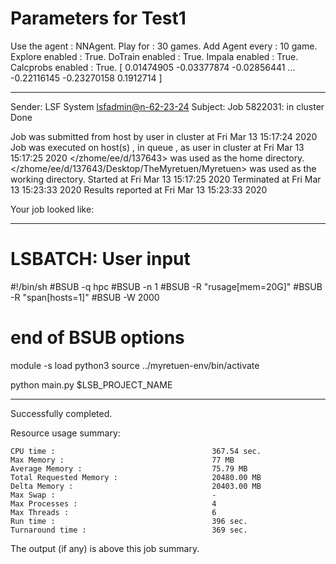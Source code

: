 # Parameters for Test1
Use the agent :                NNAgent.
Play for  :                    30 games.
Add Agent every :              10 game.
Explore enabled :              True.
DoTrain enabled :              True.
Impala enabled :               True.
Calcprobs enabled :            True.
[ 0.01474905 -0.03377874 -0.02856441 ... -0.22116145 -0.23270158
  0.1912714 ]

------------------------------------------------------------
Sender: LSF System <lsfadmin@n-62-23-24>
Subject: Job 5822031: <NNAgent7Test1> in cluster <dcc> Done

Job <NNAgent7Test1> was submitted from host <n-62-30-7> by user <s183905> in cluster <dcc> at Fri Mar 13 15:17:24 2020
Job was executed on host(s) <n-62-23-24>, in queue <hpc>, as user <s183905> in cluster <dcc> at Fri Mar 13 15:17:25 2020
</zhome/ee/d/137643> was used as the home directory.
</zhome/ee/d/137643/Desktop/TheMyretuen/Myretuen> was used as the working directory.
Started at Fri Mar 13 15:17:25 2020
Terminated at Fri Mar 13 15:23:33 2020
Results reported at Fri Mar 13 15:23:33 2020

Your job looked like:

------------------------------------------------------------
# LSBATCH: User input
#!/bin/sh
#BSUB -q hpc
#BSUB -n 1
#BSUB -R "rusage[mem=20G]"
#BSUB -R "span[hosts=1]"
#BSUB -W 2000
# end of BSUB options

module -s load python3
source ../myretuen-env/bin/activate

python main.py $LSB_PROJECT_NAME


------------------------------------------------------------

Successfully completed.

Resource usage summary:

    CPU time :                                   367.54 sec.
    Max Memory :                                 77 MB
    Average Memory :                             75.79 MB
    Total Requested Memory :                     20480.00 MB
    Delta Memory :                               20403.00 MB
    Max Swap :                                   -
    Max Processes :                              4
    Max Threads :                                6
    Run time :                                   396 sec.
    Turnaround time :                            369 sec.

The output (if any) is above this job summary.


